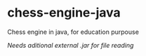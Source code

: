 # chess-engine-java

Chess engine in java, for education purpouse 

*Needs aditional external .jar for file reading*
